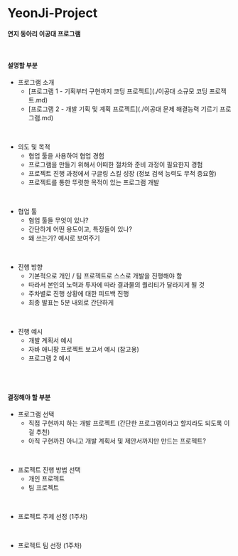 # YeonJi-Project
**연지 동아리 이공대 프로그램**

<br/>

#### 설명할 부분

* 프로그램 소개
  * [프로그램 1 - 기획부터 구현까지 코딩 프로젝트](./이공대 소규모 코딩 프로젝트.md)
  * [프로그램 2 - 개발 기획 및 계획 프로젝트](./이공대 문제 해결능력 기르기 프로그램.md)

<br/>

* 의도 및 목적
  * 협업 툴을 사용하여 협업 경험
  * 프로그램을 만들기 위해서 어떠한 절차와 준비 과정이 필요한지 경험
  * 프로젝트 진행 과정에서 구글링 스킬 성장 (정보 검색 능력도 무척 중요함)
  * 프로젝트를 통한 뚜렷한 목적이 있는 프로그램 개발

<br/>

* 협업 툴
  * 협업 툴들 무엇이 있나?
  * 간단하게 어떤 용도이고, 특징들이 있나?
  * 왜 쓰는가? 예시로 보여주기

<br/>

* 진행 방향
  * 기본적으로 개인 / 팀 프로젝트로 스스로 개발을 진행해야 함
  * 따라서 본인의 노력과 투자에 따라 결과물의 퀄리티가 달라지게 될 것
  * 주차별로 진행 상황에 대한 피드백 진행
  * 최종 발표는 5분 내외로 간단하게

<br/>

* 진행 예시
  * 개발 계획서 예시
  * 자바 애니팡 프로젝트 보고서 예시 (참고용)
  * 프로그램 2 예시

<br/>

<br/>

#### **결정해야 할 부분**

* 프로그램 선택
  * 직접 구현까지 하는 개발 프로젝트 (간단한 프로그램이라고 할지라도 되도록 이걸 추천)
  * 아직 구현까진 아니고 개발 계획서 및 제안서까지만 만드는 프로젝트?

<br/>

* 프로젝트 진행 방법 선택
  * 개인 프로젝트
  * 팀 프로젝트

<br/>

* 프로젝트 주제 선정 (1주차)

<br/>

* 프로젝트 팀 선정 (1주차)

<br/>